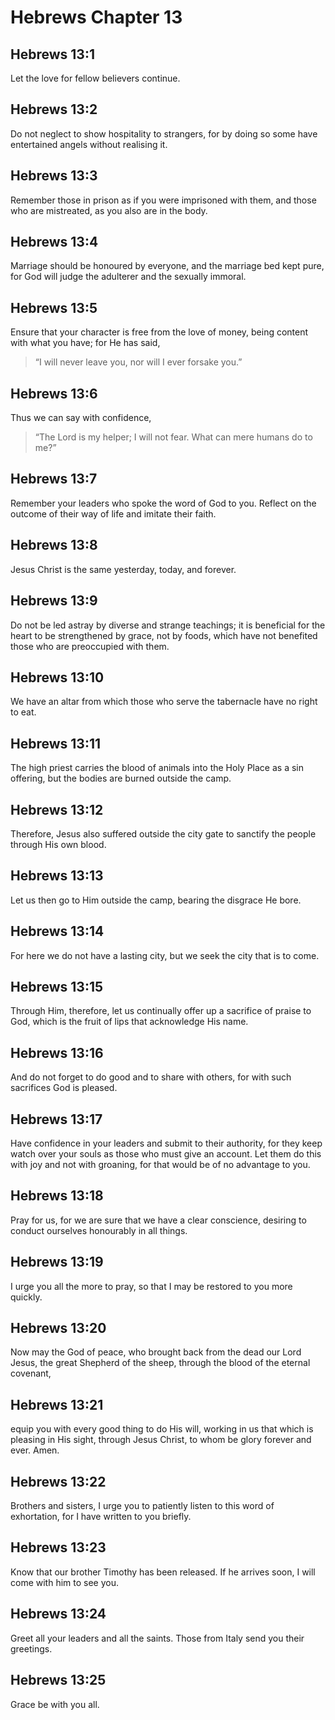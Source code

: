 # Hebrews Chapter 13

## Hebrews 13:1

Let the love for fellow believers continue.

## Hebrews 13:2

Do not neglect to show hospitality to strangers, for by doing so some have entertained angels without realising it.

## Hebrews 13:3

Remember those in prison as if you were imprisoned with them, and those who are mistreated, as you also are in the body.

## Hebrews 13:4

Marriage should be honoured by everyone, and the marriage bed kept pure, for God will judge the adulterer and the sexually immoral.

## Hebrews 13:5

Ensure that your character is free from the love of money, being content with what you have; for He has said,

> “I will never leave you, nor will I ever forsake you.”

## Hebrews 13:6

Thus we can say with confidence,

> “The Lord is my helper; I will not fear.
> What can mere humans do to me?”

## Hebrews 13:7

Remember your leaders who spoke the word of God to you. Reflect on the outcome of their way of life and imitate their faith.

## Hebrews 13:8

Jesus Christ is the same yesterday, today, and forever.

## Hebrews 13:9

Do not be led astray by diverse and strange teachings; it is beneficial for the heart to be strengthened by grace, not by foods, which have not benefited those who are preoccupied with them.

## Hebrews 13:10

We have an altar from which those who serve the tabernacle have no right to eat.

## Hebrews 13:11

The high priest carries the blood of animals into the Holy Place as a sin offering, but the bodies are burned outside the camp.

## Hebrews 13:12

Therefore, Jesus also suffered outside the city gate to sanctify the people through His own blood.

## Hebrews 13:13

Let us then go to Him outside the camp, bearing the disgrace He bore.

## Hebrews 13:14

For here we do not have a lasting city, but we seek the city that is to come.

## Hebrews 13:15

Through Him, therefore, let us continually offer up a sacrifice of praise to God, which is the fruit of lips that acknowledge His name.

## Hebrews 13:16

And do not forget to do good and to share with others, for with such sacrifices God is pleased.

## Hebrews 13:17

Have confidence in your leaders and submit to their authority, for they keep watch over your souls as those who must give an account. Let them do this with joy and not with groaning, for that would be of no advantage to you.

## Hebrews 13:18

Pray for us, for we are sure that we have a clear conscience, desiring to conduct ourselves honourably in all things.

## Hebrews 13:19

I urge you all the more to pray, so that I may be restored to you more quickly.

## Hebrews 13:20

Now may the God of peace, who brought back from the dead our Lord Jesus, the great Shepherd of the sheep, through the blood of the eternal covenant,

## Hebrews 13:21

equip you with every good thing to do His will, working in us that which is pleasing in His sight, through Jesus Christ, to whom be glory forever and ever. Amen.

## Hebrews 13:22

Brothers and sisters, I urge you to patiently listen to this word of exhortation, for I have written to you briefly.

## Hebrews 13:23

Know that our brother Timothy has been released. If he arrives soon, I will come with him to see you.

## Hebrews 13:24

Greet all your leaders and all the saints. Those from Italy send you their greetings.

## Hebrews 13:25

Grace be with you all.
